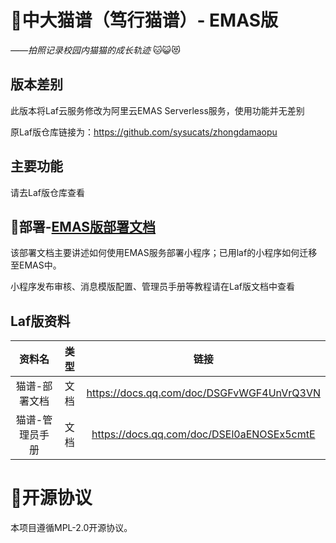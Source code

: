 # :pencil:中大猫谱（笃行猫谱）- EMAS版

*——拍照记录校园内猫猫的成长轨迹* :cat::smiley_cat::heart_eyes_cat:



## 版本差别

此版本将Laf云服务修改为阿里云EMAS Serverless服务，使用功能并无差别

原Laf版仓库链接为：https://github.com/sysucats/zhongdamaopu



## 主要功能
请去Laf版仓库查看



## :scroll:部署-[EMAS版部署文档](https://www.notion.so/1fa27c4aee2880de9c55eea7527ce9e2?v=1fa27c4aee28819eb503000c8d50bf42&pvs=4)

该部署文档主要讲述如何使用EMAS服务部署小程序；已用laf的小程序如何迁移至EMAS中。

小程序发布审核、消息模版配置、管理员手册等教程请在Laf版文档中查看



## Laf版资料
|资料名|类型|链接|
|:----:|:----:|:----:|
|猫谱-部署文档|文档|https://docs.qq.com/doc/DSGFvWGF4UnVrQ3VN|
|猫谱-管理员手册|文档|https://docs.qq.com/doc/DSEl0aENOSEx5cmtE|



# :ferris_wheel:开源协议

本项目遵循MPL-2.0开源协议。
